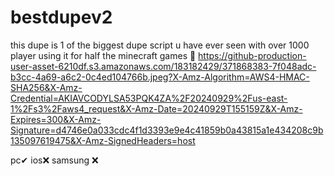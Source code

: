 # bestdupev2
this dupe is 1 of the biggest dupe script u have ever seen with over 1000 player using it for half the minecraft games 🎇
https://github-production-user-asset-6210df.s3.amazonaws.com/183182429/371868383-7f048adc-b3cc-4a69-a6c2-0c4ed104766b.jpeg?X-Amz-Algorithm=AWS4-HMAC-SHA256&X-Amz-Credential=AKIAVCODYLSA53PQK4ZA%2F20240929%2Fus-east-1%2Fs3%2Faws4_request&X-Amz-Date=20240929T155159Z&X-Amz-Expires=300&X-Amz-Signature=d4746e0a033cdc4f1d3393e9e4c41859b0a43815a1e434208c9b135097619475&X-Amz-SignedHeaders=host

pc✔
ios❌
samsung ❌
